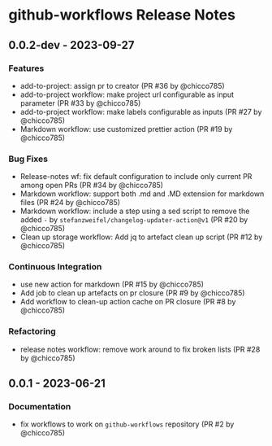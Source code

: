 # github-workflows Release Notes

## 0.0.2-dev - 2023-09-27

### Features

- add-to-project: assign pr to creator (PR #36 by @chicco785)
- add-to-project workflow: make project url configurable as input parameter (PR
  #33 by @chicco785)
- add-to-project workflow: make labels configurable as inputs (PR #27 by
  @chicco785)
- Markdown workflow: use customized prettier action (PR #19 by @chicco785)

### Bug Fixes

- Release-notes wf: fix default configuration to include only current PR among
  open PRs (PR #34 by @chicco785)
- Markdown workflow: support both .md and .MD extension for markdown files (PR
  #24 by @chicco785)
- Markdown workflow: include a step using a sed script to remove the added `-`
  by `stefanzweifel/changelog-updater-action@v1` (PR #20 by @chicco785)
- Clean up storage workflow: Add jq to artefact clean up script (PR #12 by
  @chicco785)

### Continuous Integration

- use new action for markdown (PR #15 by @chicco785)
- Add job to clean up artefacts on pr closure (PR #9 by @chicco785)
- Add workflow to clean-up action cache on PR closure (PR #8 by @chicco785)

### Refactoring

- release notes workflow: remove work around to fix broken lists (PR #28 by
  @chicco785)

## 0.0.1 - 2023-06-21

### Documentation

- fix workflows to work on `github-workflows` repository (PR #2 by @chicco785)
